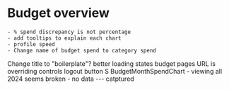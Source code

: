 # Budget overview

    - % spend discrepancy is not percentage
    - add tooltips to explain each chart
    - profile speed
    - Change name of budget spend to category spend

Change title to "boilerplate"?
better loading states
budget pages URL is overriding controls
logout button
S
BudgetMonthSpendChart - viewing all 2024 seems broken - no data
--- catptured
